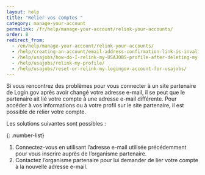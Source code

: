 ```yaml
---
layout: help 
title: "Relier vos comptes " 
category: manage-your-account 
permalink: /fr/help/manage-your-account/relink-your-accounts/ 
order: 8 
redirect_from:
  - /en/help/manage-your-account/relink-your-accounts/
  - /help/creating-an-account/email-address-confirmation-link-is-invalid/
  - /help/usajobs/how-do-I-relink-my-USAJOBS-profile-after-deleting-my-login-account/
  - /help/usajobs/relink-my-profile/
  - /help/usajobs/reset-or-relink-my-logingov-account-for-usajobs/
---
```

Si vous rencontrez des problèmes pour vous connecter à un site partenaire de Login.gov après avoir changé votre adresse e-mail, il se peut que le partenaire ait lié votre compte à une adresse e-mail différente. Pour accéder à vos informations ou à votre profil sur le site partenaire, il est possible de relier votre compte. 

Les solutions suivantes sont possibles :

{: .number-list}
1. Connectez-vous en utilisant l’adresse e-mail utilisée précédemment pour vous inscrire auprès de l’organisme partenaire. 
2. Contactez l’organisme partenaire pour lui demander de lier votre compte à la nouvelle adresse e-mail.